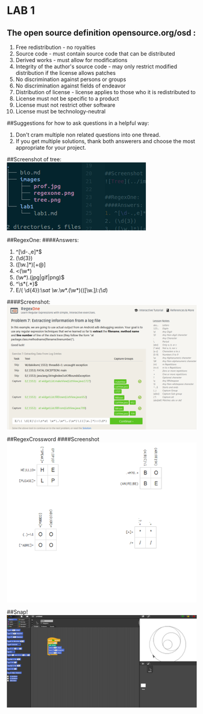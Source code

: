 LAB 1
=====

## The open source definition opensource.org/osd :
1. Free redistribution - no royalties
2. Source code - must contain source code that can be distributed
3. Derived works - must allow for modifications
4. Integrity of the author's source code - may only restrict modified distribution if the license allows patches
5. No discrimination against persons or groups
6. No discrimination against fields of endeavor
7. Distribution of license - license applies to those who it is redistributed to
8. License must not be specific to a product
9. License must not restrict other software
10. License must be technology-neutral

##Suggestions for how to ask questions in a helpful way:
1. Don't cram multiple non related questions into one thread.
2. If you get multiple solutions, thank both answerers and choose the most appropriate for your project.

##Screenshot of tree:
![Tree](../images/tree.png)

##RegexOne:
####Answers:
1. ^[\d-.,e]*$
2. (\d{3})
3. ([\w.]*)[+@]
4. <(\w*)
5. (\w*)\.(jpg|gif|png)$
6. ^\s*(.*)$
7. E/\( \d{4}\):\s*at \w*\.\w*\.(\w*)\(([\w.]*):(\d*)

####Screenshot:
![RegexOne](../images/regexone.png)

##RegexCrossword
####Screenshot
![RegexCrossword](../images/regexcrossword.png)

##Snap!
![Snap](../images/snap.png)
